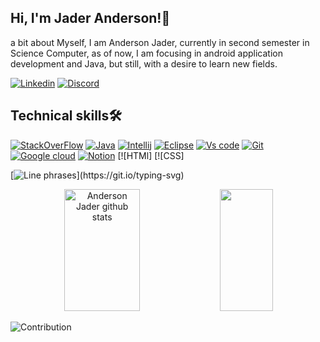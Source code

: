 ## Hi, I'm Jader Anderson!👋

a bit about Myself, I am Anderson Jader, currently in second semester in Science Computer, as of now, I am focusing in android application development and Java, but still, with a desire to learn new  fields.

[![Linkedin](https://img.shields.io/badge/LinkedIn-0077B5?style=for-the-badge&logo=linkedin&logoColor=white)](https://www.linkedin.com/in/anderson-jader-710685235/)
[![Discord](https://img.shields.io/badge/Discord-7289DA?style=for-the-badge&logo=discord&logoColor=white)](https://discord.com/channels/@me)


## Technical skills🛠️

[![StackOverFlow](https://img.shields.io/badge/Stack_Overflow-FE7A16?style=for-the-badge&logo=stack-overflow&logoColor=white)]()
[![Java](https://img.shields.io/badge/Java-ED8B00?style=for-the-badge&logo=java&logoColor=white)]()
[![Intellij](https://img.shields.io/badge/IntelliJ_IDEA-000000.svg?style=for-the-badge&logo=intellij-idea&logoColor=white)]()
[![Eclipse](https://img.shields.io/badge/Eclipse-2C2255?style=for-the-badge&logo=eclipse&logoColor=white)]()
[![Vs code](https://img.shields.io/badge/Visual_Studio_Code-0078D4?style=for-the-badge&logo=visual%20studio%20code&logoColor=white)]() 
[![Git](https://img.shields.io/badge/GIT-E44C30?style=for-the-badge&logo=git&logoColor=white)]()
[![Google cloud](https://img.shields.io/badge/Google_Cloud-4285F4?style=for-the-badge&logo=google-cloud&logoColor=white)]()
[![Notion](https://img.shields.io/badge/Notion-000000?style=for-the-badge&logo=notion&logoColor=white)]()
[![HTMl]
[![CSS]


[![Line phrases](https://readme-typing-svg.herokuapp.com/?color=00bfbf&size=35&center=true&vCenter=true&width=1000&lines=Welcome:%29;Take+a+look+some+of+my+projects.;Isn't+funny+the+tecnology+field?.)](https://git.io/typing-svg)

<div align="center">  
  <img width="49%" height="195px" src="https://github-readme-stats.vercel.app/api?username=AndersonJader0&show_icons=true&count_private=true&hide_border=true&title_color=00bfbf&icon_color=00bfbf&text_color=c9d1d9&bg_color=0d1117" alt="Anderson Jader github stats" /> 
  <img width="41%" height="195px" src="https://github-readme-stats.vercel.app/api/top-langs/?username=AndersonJader0&layout=compact&hide_border=true&title_color=00bfbf&text_color=00bfbf&bg_color=0d1117" />
</div>

![Contribution](https://activity-graph.herokuapp.com/graph?username=AndersonJader0&theme=gotham&hide_border=true&area=true)
